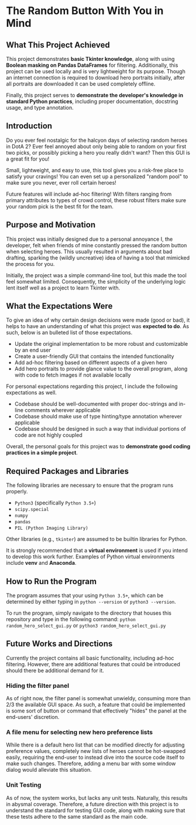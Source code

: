 # The Random Button With You in Mind

## What This Project Achieved
This project demonstrates **basic Tkinter knowledge**, along with using **Boolean masking on Pandas DataFrames** for filtering.
Additionally, this project can be used locally and is very lightweight for its purpose. Though an internet connection is required to download
hero portraits initially, after all portraits are downloaded it can be used completely offline.

Finally, this project serves to **demonstrate the developer's knowledge in standard Python practices**, including proper documentation, docstring usage, and type annotation.

## Introduction

Do you ever feel nostalgic for the halcyon days of selecting random heroes in DotA 2? Ever feel annoyed about only being able to random on your first two picks, or possibly picking a hero you really didn't want? Then this GUI is a great fit for you!

Small, lightweight, and easy to use, this tool gives you a risk-free place to satisfy your cravings! You can even set up a personalized "random pool" to make sure you never, ever roll certain heroes!

Future features will include ad-hoc filtering! With filters ranging from primary attributes to types of crowd control, these robust filters make sure your random pick is the best fit for the team.

## Purpose and Motivation

This project was initially designed due to a personal annoyance I, the developer, felt when friends of mine constantly pressed the random button when selecting heroes. This usually resulted in arguments about bad drafting, sparking the (wildly uncreative) idea of having a tool that mimicked the process for you.

Initially, the project was a simple command-line tool, but this made the tool feel somewhat limited. Consequently, the simplicity of the underlying logic lent itself well as a project to learn Tkinter with.

## What the Expectations Were

To give an idea of why certain design decisions were made (good or bad), it helps to have an understanding of what this project was **expected to do**. As such, below is an bulleted list of those expectations.

- Update the original implementation to be more robust and customizable by an end user
- Create a user-friendly GUI that contains the intended functionality
- Add ad-hoc filtering based on different aspects of a given hero
- Add hero portraits to provide glance value to the overall program, along with code to fetch images if not available locally

For personal expectations regarding this project, I include the following expectations as well.

- Codebase should be well-documented with proper doc-strings and in-line comments wherever applicable
- Codebase should make use of type hinting/type annotation wherever applicable
- Codebase should be designed in such a way that individual portions of code are not highly coupled

Overall, the personal goals for this project was to **demonstrate good coding practices in a simple project**.

## Required Packages and Libraries

The following libraries are necessary to ensure that the program runs properly.

- `Python3` (specifically `Python 3.5+`)
- `scipy.special`
- `numpy`
- `pandas`
- `PIL (Python Imaging Library)`

Other libraries (e.g., `tkinter`) are assumed to be builtin libraries for Python.

It is strongly recommended that a **virtual environment** is used if you intend to develop this work further. Examples of Python virtual environments include **venv** and **Anaconda**.

## How to Run the Program

The program assumes that your using `Python 3.5+`, which can be determined by either typing in `python --version` or `python3 --version`.

To run the program, simply navigate to the directory that houses this repository and type in the following command: `python random_hero_select_gui.py` or `python3 random_hero_select_gui.py`

## Future Works and Directions

Currently the project contains all basic functionality, including ad-hoc filtering. However, there are additional features that could be introduced should there be additional demand for it.

### Hiding the filter panel

As of right now, the filter panel is somewhat unwieldy, consuming more than 2/3 the available GUI space. As such, a feature that could be implemented is some sort of button or command that
effectively "hides" the panel at the end-users' discretion.

### A file menu for selecting new hero preference lists

While there is a default hero list that can be modified directly for adjusting preference values, completely new lists of heroes cannot be hot-swapped easily, requiring the end-user to instead dive into the source code itself to make such changes. Therefore, adding a menu bar with some window dialog would alleviate this situation.

### Unit Testing

As of now, the system works, but lacks any unit tests. Naturally, this results in abysmal coverage. Therefore, a future direction with this project is to understand the standard for testing GUI code, along with making sure that these tests adhere to the same standard as the main code.